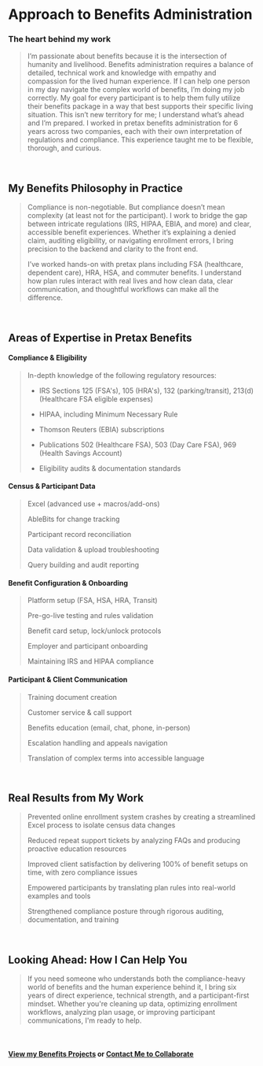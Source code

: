 # Approach to Benefits Administration

### The heart behind my work

> I’m passionate about benefits because it is the intersection of humanity and livelihood. Benefits administration requires a balance of detailed, technical work and knowledge with empathy and compassion for the lived human experience. If I can help one person in my day navigate the complex world of benefits, I’m doing my job correctly. My goal for every participant is to help them fully utilize their benefits package in a way that best supports their specific living situation. This isn’t new territory for me; I understand what’s ahead and I’m prepared. I worked in pretax benefits administration for 6 years across two companies, each with their own interpretation of regulations and compliance. This experience taught me to be flexible, thorough, and curious.
>

<br>

## My Benefits Philosophy in Practice
> Compliance is non-negotiable. But compliance doesn’t mean complexity (at least not for the participant). I work to bridge the gap between intricate regulations (IRS, HIPAA, EBIA, and more) and clear, accessible benefit experiences. Whether it’s explaining a denied claim, auditing eligibility, or navigating enrollment errors, I bring precision to the backend and clarity to the front end.
>
> I’ve worked hands-on with pretax plans including FSA (healthcare, dependent care), HRA, HSA, and commuter benefits. I understand how plan rules interact with real lives and how clean data, clear communication, and thoughtful workflows can make all the difference.
> 

<br>

## Areas of Expertise in Pretax Benefits

#### Compliance & Eligibility
> In-depth knowledge of the following regulatory resources:
> * IRS Sections 125 (FSA's), 105 (HRA's), 132 (parking/transit), 213(d) (Healthcare FSA eligible expenses)
>
> * HIPAA, including Minimum Necessary Rule
>
> * Thomson Reuters (EBIA) subscriptions
>
> * Publications 502 (Healthcare FSA), 503 (Day Care FSA), 969 (Health Savings Account)
>
> * Eligibility audits & documentation standards
> 

#### Census & Participant Data
> Excel (advanced use + macros/add-ons)
> 
> AbleBits for change tracking
> 
> Participant record reconciliation
> 
> Data validation & upload troubleshooting
> 
> Query building and audit reporting
> 

#### Benefit Configuration & Onboarding
> Platform setup (FSA, HSA, HRA, Transit)
> 
> Pre-go-live testing and rules validation
> 
> Benefit card setup, lock/unlock protocols
> 
> Employer and participant onboarding
> 
> Maintaining IRS and HIPAA compliance
> 

#### Participant & Client Communication

> Training document creation
> 
> Customer service & call support
> 
> Benefits education (email, chat, phone, in-person)
> 
> Escalation handling and appeals navigation
> 
> Translation of complex terms into accessible language
> 

<br>

## Real Results from My Work

> Prevented online enrollment system crashes by creating a streamlined Excel process to isolate census data changes
> 
> Reduced repeat support tickets by analyzing FAQs and producing proactive education resources
> 
> Improved client satisfaction by delivering 100% of benefit setups on time, with zero compliance issues
> 
> Empowered participants by translating plan rules into real-world examples and tools
> 
> Strengthened compliance posture through rigorous auditing, documentation, and training
> 

<br>

## Looking Ahead: How I Can Help You
> If you need someone who understands both the compliance-heavy world of benefits and the human experience behind it, I bring six years of direct experience, technical strength, and a participant-first mindset. Whether you're cleaning up data, optimizing enrollment workflows, analyzing plan usage, or improving participant communications, I'm ready to help.
> 

<br>

#### [View my Benefits Projects](portfolio.md) or [Contact Me to Collaborate](contact.md)


